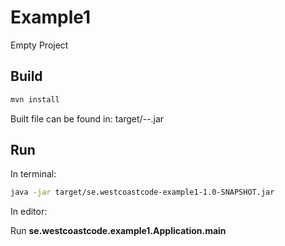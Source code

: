 # Example1

Empty Project

## Build

```bash
mvn install
```

Built file can be found in: target/<artifact>-<groupid>-<version>.jar

## Run

In terminal:

```bash
java -jar target/se.westcoastcode-example1-1.0-SNAPSHOT.jar
```

In editor:

Run **se.westcoastcode.example1.Application.main**
